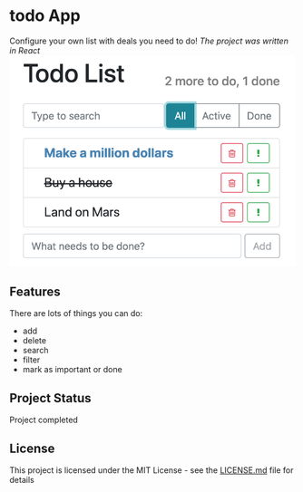 # todo App
Configure your own list with deals you need to do!
*The project was written in React*
![Screenshot](screenshots/app-screenshot.png)

## Features
There are lots of things you can do:
* add
* delete
* search
* filter
* mark as important or done

## Project Status
Project completed

## License
This project is licensed under the MIT License - see the [LICENSE.md](LICENSE.md) file for details